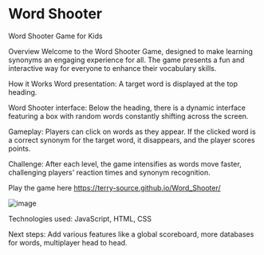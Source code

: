 # Word Shooter
Word Shooter Game for Kids

Overview
Welcome to the Word Shooter Game, designed to make learning synonyms an engaging experience for all. The game presents a fun and interactive way for everyone to enhance their vocabulary skills.

How it Works
Word presentation: A target word is displayed at the top heading.

Word Shooter interface: Below the heading, there is a dynamic interface featuring a box with random words constantly shifting across the screen.

Gameplay: Players can click on words as they appear. If the clicked word is a correct synonym for the target word, it disappears, and the player scores points.

Challenge: After each level, the game intensifies as words move faster, challenging players' reaction times and synonym recognition.

Play the game here https://terry-source.github.io/Word_Shooter/

![image](https://github.com/Terry-source/Word_Shooter/assets/55729912/2c7d1823-eaf8-4a75-abd0-6d59e20199d9)

Technologies used: JavaScript, HTML, CSS

Next steps: Add various features like a global scoreboard, more databases for words, multiplayer head to head.
